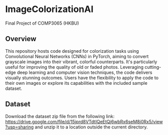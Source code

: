 # ImageColorizationAI
Final Project of COMP3065 (HKBU)

## Overview

This repository hosts code designed for colorization tasks using Convolutional Neural Networks (CNNs) in PyTorch, aiming to convert grayscale images into their vibrant, colorful counterparts. It's particularly useful for improving the quality of old or faded photos. Leveraging cutting-edge deep learning and computer vision techniques, the code delivers visually stunning outcomes. Users have the flexibility to apply the code to their own images or explore its capabilities with the included sample dataset.

## Dataset

Download the dataset zip file from the following link: https://drive.google.com/file/d/15jprd8VTdtIQeEtQj6wbRx6seM8j0Rx5/view?usp=sharing and unzip it to a location outside the current directory. 


